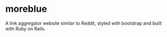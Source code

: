 # moreblue

A link aggregator website similar to Reddit, styled with bootstrap and built with Ruby on Rails.
